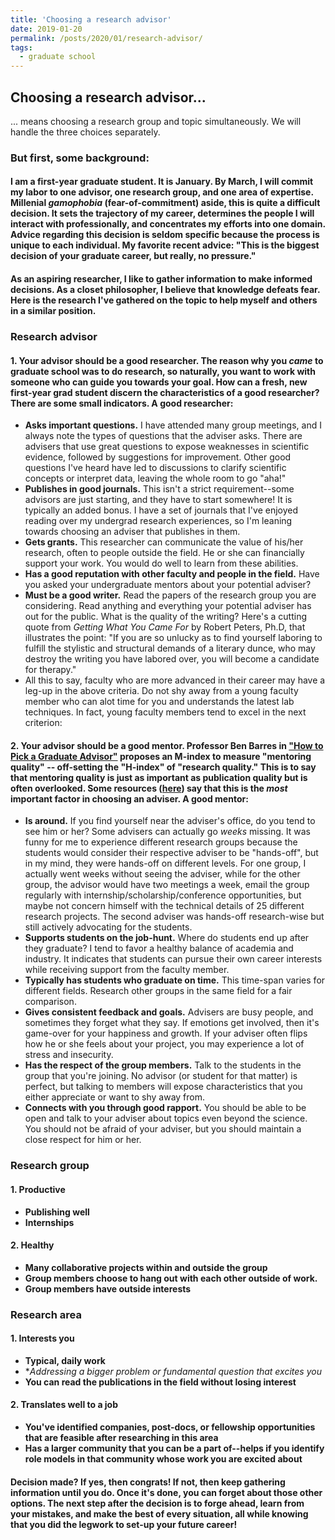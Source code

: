 ```yaml
---
title: 'Choosing a research advisor'
date: 2019-01-20
permalink: /posts/2020/01/research-advisor/
tags:
  - graduate school
---
```

Choosing a research advisor...
------
... means choosing a research group and topic simultaneously. We will handle the three choices separately. 

### But first, some background:
#### I am a first-year graduate student. It is January. By March, I will commit my labor to one advisor, one research group, and one area of expertise. Millenial *gamophobia* (fear-of-commitment) aside, this is quite a difficult decision. It sets the trajectory of my career, determines the people I will interact with professionally, and concentrates my efforts into one domain. Advice regarding this decision is seldom specific because the process is unique to each individual. My favorite recent advice: "This is the biggest decision of your graduate career, but really, no pressure." 
#### As an aspiring researcher, I like to gather information to make informed decisions. As a closet philosopher, I believe that knowledge defeats fear. Here is the research I've gathered on the topic to help myself and others in a similar position. 

### Research advisor
#### 1. Your advisor should be a good researcher. The reason why you *came* to graduate school was to do research, so naturally, you want to work with someone who can guide you towards your goal. How can a fresh, new first-year grad student discern the characteristics of a good researcher? There are some small indicators. A good researcher:
- **Asks important questions.** I have attended many group meetings, and I always note the types of questions that the adviser asks. There are advisers that use great questions to expose weaknesses in scientific evidence, followed by suggestions for improvement. Other good questions I've heard have led to discussions to clarify scientific concepts or interpret data, leaving the whole room to go "aha!" 
- **Publishes in good journals.** This isn't a strict requirement--some advisors are just starting, and they have to start somewhere! It is typically an added bonus. I have a set of journals that I've enjoyed reading over my undergrad research experiences, so I'm leaning towards choosing an adviser that publishes in them. 
- **Gets grants.** This researcher can communicate the value of his/her research, often to people outside the field. He or she can financially support your work. You would do well to learn from these abilities. 
- **Has a good reputation with other faculty and people in the field.** Have you asked your undergraduate mentors about your potential adviser? 
- **Must be a good writer.** Read the papers of the research group you are considering. Read anything and everything your potential adviser has out for the public. What is the quality of the writing? Here's a cutting quote from *Getting What You Came For* by Robert Peters, Ph.D, that illustrates the point: "If you are so unlucky as to find yourself laboring to fulfill the stylistic and structural demands of a literary dunce, who may destroy the writing you have labored over, you will become a candidate for therapy." 
- All this to say, faculty who are more advanced in their career may have a leg-up in the above criteria. Do not shy away from a young faculty member who can alot time for you and understands the latest lab techniques. In fact, young faculty members tend to excel in the next criterion: 
#### 2. Your advisor should be a good mentor. Professor Ben Barres in ["How to Pick a Graduate Advisor"](https://www-sciencedirect-com.stanford.idm.oclc.org/science/article/pii/S0896627313009070f) proposes an M-index to measure "mentoring quality" -- off-setting the "H-index" of "research quality." This is to say that mentoring quality is just as important as publication quality but is often overlooked. Some resources ([here](https://www-sciencemag-org.stanford.idm.oclc.org/careers/2019/04/what-matters-phd-adviser-here-s-what-research-says)) say that this is the *most* important factor in choosing an adviser. A good mentor:
- **Is around.** If you find yourself near the adviser's office, do you tend to see him or her? Some advisers can actually go *weeks* missing. It was funny for me to experience different research groups because the students would consider their respective adviser to be "hands-off", but in my mind, they were hands-off on different levels. For one group, I actually went weeks without seeing the adviser, while for the other group, the advisor would have two meetings a week, email the group regularly with internship/scholarship/conference opportunities, but maybe not concern himself with the technical details of 25 different research projects. The second adviser was hands-off research-wise but still actively advocating for the students. 
- **Supports students on the job-hunt.** Where do students end up after they graduate? I tend to favor a healthy balance of academia and industry. It indicates that students can pursue their own career interests while receiving support from the faculty member. 
- **Typically has students who graduate on time.** This time-span varies for different fields. Research other groups in the same field for a fair comparison. 
- **Gives consistent feedback and goals.** Advisers are busy people, and sometimes they forget what they say. If emotions get involved, then it's game-over for your happiness and growth. If your adviser often flips how he or she feels about your project, you may experience a lot of stress and insecurity.  
- **Has the respect of the group members.** Talk to the students in the group that you're joining. No advisor (or student for that matter) is perfect, but talking to members will expose characteristics that you either appreciate or want to shy away from. 
- **Connects with you through good rapport.** You should be able to be open and talk to your adviser about topics even beyond the science. You should not be afraid of your adviser, but you should maintain a close respect for him or her. 

### Research group
#### 1. Productive
- **Publishing well**
- **Internships**
#### 2. Healthy 
- **Many collaborative projects within and outside the group**
- **Group members choose to hang out with each other outside of work.**
- **Group members have outside interests**

### Research area 
#### 1. Interests you
- **Typical, daily work**
- **Addressing a bigger problem or fundamental question that excites you*
- **You can read the publications in the field without losing interest**
#### 2. Translates well to a job 
- **You've identified companies, post-docs, or fellowship opportunities that are feasible after researching in this area**
- **Has a larger community that you can be a part of--helps if you identify role models in that community whose work you are excited about**

####  Decision made? If yes, then congrats! If not, then keep gathering information until you do. Once it's done, you can forget about those other options. The next step after the decision is to forge ahead, learn from your mistakes, and make the best of every situation,  all while knowing that you did the legwork to set-up your future career!
